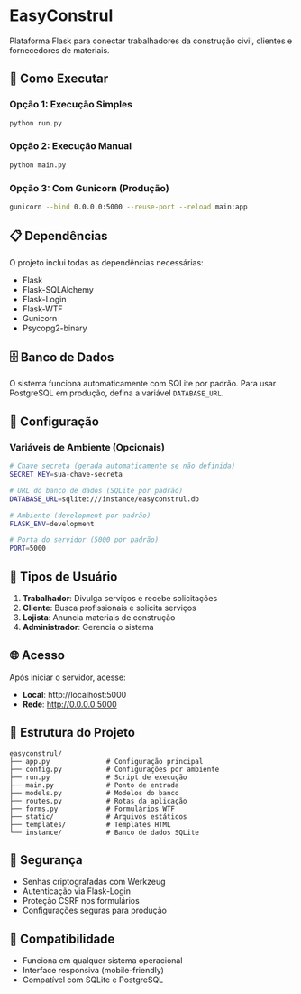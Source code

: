 # EasyConstrul

Plataforma Flask para conectar trabalhadores da construção civil, clientes e fornecedores de materiais.

## 🚀 Como Executar

### Opção 1: Execução Simples
```bash
python run.py
```

### Opção 2: Execução Manual
```bash
python main.py
```

### Opção 3: Com Gunicorn (Produção)
```bash
gunicorn --bind 0.0.0.0:5000 --reuse-port --reload main:app
```

## 📋 Dependências

O projeto inclui todas as dependências necessárias:
- Flask
- Flask-SQLAlchemy  
- Flask-Login
- Flask-WTF
- Gunicorn
- Psycopg2-binary

## 🗄️ Banco de Dados

O sistema funciona automaticamente com SQLite por padrão. Para usar PostgreSQL em produção, defina a variável `DATABASE_URL`.

## 🔧 Configuração

### Variáveis de Ambiente (Opcionais)

```bash
# Chave secreta (gerada automaticamente se não definida)
SECRET_KEY=sua-chave-secreta

# URL do banco de dados (SQLite por padrão)
DATABASE_URL=sqlite:///instance/easyconstrul.db

# Ambiente (development por padrão)
FLASK_ENV=development

# Porta do servidor (5000 por padrão)
PORT=5000
```

## 👥 Tipos de Usuário

1. **Trabalhador**: Divulga serviços e recebe solicitações
2. **Cliente**: Busca profissionais e solicita serviços
3. **Lojista**: Anuncia materiais de construção
4. **Administrador**: Gerencia o sistema

## 🌐 Acesso

Após iniciar o servidor, acesse:
- **Local**: http://localhost:5000
- **Rede**: http://0.0.0.0:5000

## 📁 Estrutura do Projeto

```
easyconstrul/
├── app.py              # Configuração principal
├── config.py           # Configurações por ambiente
├── run.py              # Script de execução
├── main.py             # Ponto de entrada
├── models.py           # Modelos do banco
├── routes.py           # Rotas da aplicação
├── forms.py            # Formulários WTF
├── static/             # Arquivos estáticos
├── templates/          # Templates HTML
└── instance/           # Banco de dados SQLite
```

## 🔐 Segurança

- Senhas criptografadas com Werkzeug
- Autenticação via Flask-Login
- Proteção CSRF nos formulários
- Configurações seguras para produção

## 📱 Compatibilidade

- Funciona em qualquer sistema operacional
- Interface responsiva (mobile-friendly)
- Compatível com SQLite e PostgreSQL